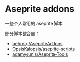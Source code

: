 # Aseprite addons

一些个人常用的 aseprite 脚本


部分脚本整合自：
- [behreajj/AsepriteAddons](https://github.com/behreajj/AsepriteAddons)
- [OpsisKalopsis/aseprite-scripts](https://github.com/OpsisKalopsis/aseprite-scripts)
- [adamyounis/Aseprite-Tools](https://github.com/adamyounis/Aseprite-Tools)
